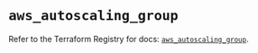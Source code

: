 # `aws_autoscaling_group`

Refer to the Terraform Registry for docs: [`aws_autoscaling_group`](https://registry.terraform.io/providers/hashicorp/aws/5.79.0/docs/resources/autoscaling_group).

